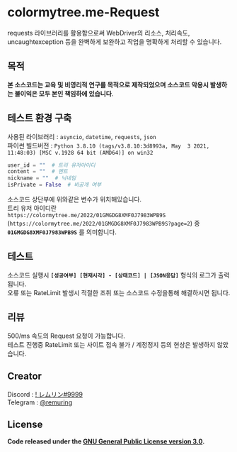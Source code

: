 # colormytree.me-Request
requests 라이브러리를 활용함으로써 WebDriver의 리소스, 처리속도, uncaughtexception 등을 완벽하게 보완하고 작업을 명확하게 처리할 수 있습니다.

## 목적
**본 소스코드는 교육 및 비영리적 연구를 목적으로 제작되었으며 소스코드 악용시 발생하는 불이익은 모두 본인 책임하에 있습니다**.

## 테스트 환경 구축
사용된 라이브러리 : `asyncio`, `datetime`, `requests`, `json`  
파이썬 빌드버전 : `Python 3.8.10 (tags/v3.8.10:3d8993a, May  3 2021, 11:48:03) [MSC v.1928 64 bit (AMD64)] on win32`  

```py
user_id = ""  # 트리 유저아이디  
content = ""  # 멘트  
nickname = ""  # 닉네임  
isPrivate = False  # 비공개 여부  
```

소스코드 상단부에 위와같은 변수가 위치해있습니다.  
트리 유저 아이디란  
`https://colormytree.me/2022/01GMGDG8XMF0J7983WPB9S` 
 (`https://colormytree.me/2022/01GMGDG8XMF0J7983WPB9S?page=2`) 중 **`01GMGDG8XMF0J7983WPB9S`** 를 의미합니다. 

## 테스트
소스코드 실행시 **`[성공여부] [현재시각] - [상태코드] | [JSON응답]`** 형식의 로그가 출력됩니다.  
오류 또는 RateLimit 발생시 적절한 조취 또는 소스코드 수정을통해 해결하시면 됩니다.

## 리뷰
500/ms 속도의 Request 요청이 가능합니다.  
테스트 진행중 RateLimit 또는 사이트 접속 불가 / 계정정지 등의 현상은 발생하지 않았습니다.

## Creator
Discord : [! レムリン#9999](http://discord.com/users/863306464915357696)  
Telegram : [@remuring](https://t.me/remuring)

## License
**Code released under the [GNU General Public License version 3.0](https://www.gnu.org/licenses/gpl-3.0.en.html).**

